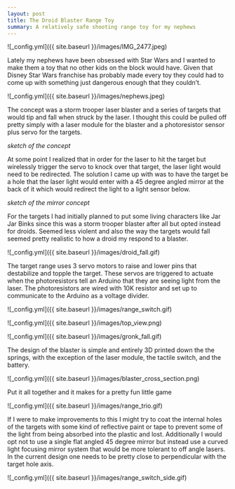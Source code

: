 ```yaml
---
layout: post
title: The Droid Blaster Range Toy
summary: A relatively safe shooting range toy for my nephews  
---
```


![_config.yml]({{ site.baseurl }}/images/IMG_2477.jpeg)

Lately my nephews have been obsessed with Star Wars and I wanted to make them a toy that no other kids on the block would have. Given that Disney Star Wars franchise has probably made every toy they could had to come up with something just dangerous enough that they couldn’t.

![_config.yml]({{ site.baseurl }}/images/nephews.jpeg)

The concept was a storm trooper laser blaster and a series of targets that would tip and fall when struck by the laser. I thought this could be pulled off pretty simply with a laser module for the blaster and a photoresistor sensor plus servo for the targets. 

*sketch of the concept*

At some point I realized that in order for the laser to hit the target but wirelessly trigger the servo to knock over that target, the laser light would need to be redirected. The solution I came up with was to have the target be a hole that the laser light would enter with a 45 degree angled mirror at the back of it which would redirect the light to a light sensor below.

*sketch of the mirror concept*

For the targets I had initially planned to put some living characters like Jar Jar Binks since this was a storm trooper blaster after all but opted instead for droids. Seemed less violent and also the way the targets would fall seemed pretty realistic to how a droid my respond to a blaster. 

![_config.yml]({{ site.baseurl }}/images/droid_fall.gif)

The target range uses 3 servo motors to raise and lower pins that destabilize and topple the target. These servos are triggered to actuate when the photoresistors tell an Arduino that they are seeing light from the laser. The photoresistors are wired with 10K resistor and set up to communicate to the Arduino as a voltage divider.

![_config.yml]({{ site.baseurl }}/images/range_switch.gif)

![_config.yml]({{ site.baseurl }}/images/top_view.png)

![_config.yml]({{ site.baseurl }}/images/gronk_fall.gif)

The design of the blaster is simple and entirely 3D printed down the the springs, with the exception of the laser module, the tactile switch, and the battery.

![_config.yml]({{ site.baseurl }}/images/blaster_cross_section.png)

Put it all together and it makes for a pretty fun little game

![_config.yml]({{ site.baseurl }}/images/range_trio.gif)

<!-- Import the component -->
<script type="module" src="https://unpkg.com/@google/model-viewer/dist/model-viewer.js"></script>
<script nomodule src="https://unpkg.com/@google/model-viewer/dist/model-viewer-legacy.js"></script>

<!-- Use it like any other HTML element -->
<model-viewer src="/images/Blaster2.glb" style="width:500px; height:500px;" auto-rotate camera-controls camera-orbit="180deg 30deg 105%"></model-viewer>

<model-viewer src="/images/range.glb" style="width:500px; height:500px;" auto-rotate camera-controls camera-orbit="180deg 30deg 105%"></model-viewer>

If I were to make improvements to this I might try to coat the internal holes of the targets with some kind of reflective paint or tape to prevent some of the light from being absorbed into the plastic and lost. Additionally I would opt not to use a single flat angled 45 degree mirror but instead use a curved light focusing mirror system that would be more tolerant to off angle lasers. In the current design one needs to be pretty close to perpendicular with the target hole axis. 




![_config.yml]({{ site.baseurl }}/images/range_switch_side.gif)

